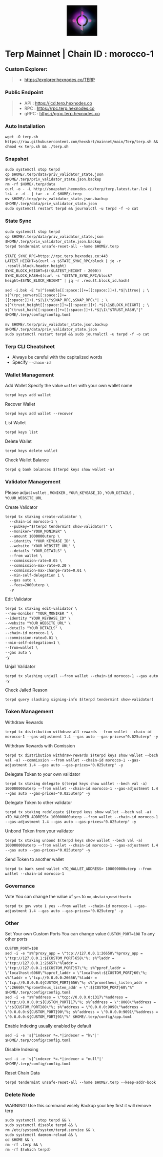 <p align="center">
  <img height="100" height="auto" src="https://github.com/hexskrt/logos/blob/main/terp.jpeg?raw=true">
</p>

# Terp Mainnet | Chain ID : morocco-1

### Custom Explorer:
>-  https://explorer.hexnodes.co/TERP

### Public Endpoint

>- API : https://lcd.terp.hexnodes.co
>- RPC : https://rpc.terp.hexnodes.co
>- gRPC : https://grpc.terp.hexnodes.co

### Auto Installation

```
wget -O terp.sh https://raw.githubusercontent.com/hexskrt/mainnet/main/Terp/terp.sh && chmod +x terp.sh && ./terp.sh
```

### Snapshot

```
sudo systemctl stop terpd
cp $HOME/.terp/data/priv_validator_state.json $HOME/.terp/priv_validator_state.json.backup
rm -rf $HOME/.terp/data
curl -o - -L http://snapshot.hexnodes.co/terp/terp.latest.tar.lz4 | lz4 -c -d - | tar -x -C $HOME/.terp
mv $HOME/.terp/priv_validator_state.json.backup $HOME/.terp/data/priv_validator_state.json
sudo systemctl restart terpd && journalctl -u terpd -f -o cat
```


### State Sync

```
sudo systemctl stop terpd
cp $HOME/.terp/data/priv_validator_state.json $HOME/.terp/priv_validator_state.json.backup
terpd tendermint unsafe-reset-all --home $HOME/.terp

STATE_SYNC_RPC=https://rpc.terp.hexnodes.co:443
LATEST_HEIGHT=$(curl -s $STATE_SYNC_RPC/block | jq -r .result.block.header.height)
SYNC_BLOCK_HEIGHT=$(($LATEST_HEIGHT - 2000))
SYNC_BLOCK_HASH=$(curl -s "$STATE_SYNC_RPC/block?height=$SYNC_BLOCK_HEIGHT" | jq -r .result.block_id.hash)

sed -i.bak -E "s|^(enable[[:space:]]+=[[:space:]]+).*$|\1true| ; \
s|^(rpc_servers[[:space:]]+=[[:space:]]+).*$|\1\"$SNAP_RPC,$SNAP_RPC\"| ; \
s|^(trust_height[[:space:]]+=[[:space:]]+).*$|\1$BLOCK_HEIGHT| ; \
s|^(trust_hash[[:space:]]+=[[:space:]]+).*$|\1\"$TRUST_HASH\"|" $HOME/.terp/config/config.toml

mv $HOME/.terp/priv_validator_state.json.backup $HOME/.terp/data/priv_validator_state.json
sudo systemctl restart terpd && sudo journalctl -u terpd -f -o cat
```

### Terp CLI Cheatsheet

- Always be careful with the capitalized words
- Specify `--chain-id`

### Wallet Management

Add Wallet
Specify the value `wallet` with your own wallet name

```
terpd keys add wallet
```

Recover Wallet
```
terpd keys add wallet --recover
```

List Wallet
```
terpd keys list
```

Delete Wallet
```
terpd keys delete wallet
```

Check Wallet Balance
```
terpd q bank balances $(terpd keys show wallet -a)
```

### Validator Management

Please adjust `wallet` , `MONIKER` , `YOUR_KEYBASE_ID` , `YOUR_DETAILS` , `YOUUR_WEBSITE_URL`

Create Validator
```
terpd tx staking create-validator \
  --chain-id morocco-1 \
  --pubkey="$(terpd tendermint show-validator)" \
  --moniker="YOUR_MONIKER" \
  --amount 1000000uterp \
  --identity "YOUR_KEYBASE_ID" \
  --website "YOUR_WEBSITE_URL" \
  --details "YOUR_DETAILS" \
  --from wallet \
  --commission-rate=0.05 \
  --commission-max-rate=0.20 \
  --commission-max-change-rate=0.01 \
  --min-self-delegation 1 \
  --gas auto \
  --fees=2000uterp \
  -y
```

Edit Validator
```
terpd tx staking edit-validator \
--new-moniker "YOUR_MONIKER " \
--identity "YOUR_KEYBASE_ID" \
--website "YOUR_WEBSITE_URL" \
--details "YOUR_DETAILS" \
--chain-id morocco-1 \
--commission-rate=0.01 \
--min-self-delegation=1 \
--from=wallet \
--gas auto \
-y
```


Unjail Validator
```
terpd tx slashing unjail --from wallet --chain-id morocco-1 --gas auto -y
```

Check Jailed Reason
```
terpd query slashing signing-info $(terpd tendermint show-validator)
```

### Token Management

Withdraw Rewards
```
terpd tx distribution withdraw-all-rewards --from wallet --chain-id morocco-1 --gas-adjustment 1.4 --gas auto --gas-prices="0.025uterp" -y
```

Withdraw Rewards with Comission
```
terpd tx distribution withdraw-rewards $(terpd keys show wallet --bech val -a) --commission --from wallet --chain-id morocco-1 --gas-adjustment 1.4 --gas auto --gas-prices="0.025uterp" -y
```

Delegate Token to your own validator
```
terpd tx staking delegate $(terpd keys show wallet --bech val -a) 100000000uterp --from wallet --chain-id morocco-1 --gas-adjustment 1.4 --gas auto --gas-prices="0.025uterp" -y
```

Delegate Token to other validator
```
terpd tx staking redelegate $(terpd keys show wallet --bech val -a) <TO_VALOPER_ADDRESS> 100000000uterp --from wallet --chain-id morocco-1 --gas-adjustment 1.4 --gas auto --gas-prices="0.025uterp" -y
```

Unbond Token from your validator
```
terpd tx staking unbond $(terpd keys show wallet --bech val -a) 100000000uterp --from wallet --chain-id morocco-1 --gas-adjustment 1.4 --gas auto --gas-prices="0.025uterp" -y
```

Send Token to another wallet
```
terpd tx bank send wallet <TO_WALLET_ADDRESS> 100000000uterp --from wallet --chain-id morocco-1
```

### Governance 

Vote
You can change the value of `yes` to `no`,`abstain`,`nowithveto`

```
terpd tx gov vote 1 yes --from wallet --chain-id morocco-1 --gas-adjustment 1.4 --gas auto --gas-prices="0.025uterp" -y
```

### Other

Set Your own Custom Ports
You can change value `CUSTOM_PORT=108` To any other ports
```
CUSTOM_PORT=108
sed -i -e "s%^proxy_app = \"tcp://127.0.0.1:26658\"%proxy_app = \"tcp://127.0.0.1:${CUSTOM_PORT}658\"%; s%^laddr = \"tcp://127.0.0.1:26657\"%laddr = \"tcp://127.0.0.1:${CUSTOM_PORT}57\"%; s%^pprof_laddr = \"localhost:6060\"%pprof_laddr = \"localhost:${CUSTOM_PORT}60\"%; s%^laddr = \"tcp://0.0.0.0:26656\"%laddr = \"tcp://0.0.0.0:${CUSTOM_PORT}656\"%; s%^prometheus_listen_addr = \":26660\"%prometheus_listen_addr = \":${CUSTOM_PORT}60\"%" $HOME/.terp/config/config.toml
sed -i -e "s%^address = \"tcp://0.0.0.0:1317\"%address = \"tcp://0.0.0.0:${CUSTOM_PORT}17\"%; s%^address = \":8080\"%address = \":${CUSTOM_PORT}80\"%; s%^address = \"0.0.0.0:9090\"%address = \"0.0.0.0:${CUSTOM_PORT}90\"%; s%^address = \"0.0.0.0:9091\"%address = \"0.0.0.0:${CUSTOM_PORT}91\"%" $HOME/.terp/config/app.toml
```

Enable Indexing usually enabled by default
```
sed -i -e 's|^indexer *=.*|indexer = "kv"|' $HOME/.terp/config/config.toml
```

Disable Indexing
```
sed -i -e 's|^indexer *=.*|indexer = "null"|' $HOME/.terp/config/config.toml
```

Reset Chain Data
```
terpd tendermint unsafe-reset-all --home $HOME/.terp --keep-addr-book
```

### Delete Node

WARNING! Use this command wisely 
Backup your key first it will remove terp

```
sudo systemctl stop terpd && \
sudo systemctl disable terpd && \
rm /etc/systemd/system/terpd.service && \
sudo systemctl daemon-reload && \
cd $HOME && \
rm -rf .terp && \
rm -rf $(which terpd)
```
